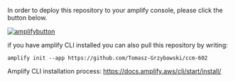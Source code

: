 In order to deploy this repository to your amplify console, please click the button below.


[![amplifybutton](https://oneclick.amplifyapp.com/button.svg)](https://console.aws.amazon.com/amplify/home#/deploy?repo=https://github.com/Tomasz-Grzybowski/ccm-602)

if you have amplify CLI installed you can also pull this repository by writing:


`amplify init --app https://github.com/Tomasz-Grzybowski/ccm-602`


Amplify CLI installation process:
https://docs.amplify.aws/cli/start/install/
